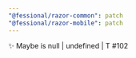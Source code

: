 ```yaml
---
"@fessional/razor-common": patch
"@fessional/razor-mobile": patch
---
```


✨ Maybe<T> is null | undefined | T #102
